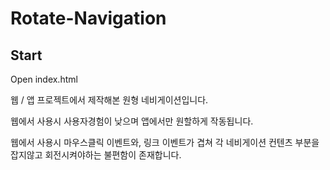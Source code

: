 # Rotate-Navigation

## Start

Open index.html

웹 / 앱 프로젝트에서 제작해본 원형 네비게이션입니다.

웹에서 사용시 사용자경험이 낮으며 앱에서만 원할하게 작동됩니다.

웹에서 사용시 마우스클릭 이벤트와, 링크 이벤트가 겹쳐 각 네비게이션 컨텐츠 부분을 잡지않고 회전시켜야하는 불편함이 존재합니다.
